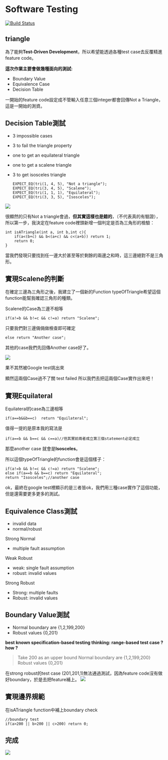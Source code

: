 # Software Testing
[![Build Status](https://travis-ci.org/realdennis/software_testing.svg?branch=master)](https://travis-ci.org/realdennis/software_testing)

## triangle

為了能夠**Test-Driven Development**，所以希望能透過各種test case去反覆精進feature code。

**這次作業主要會做幾種面向的測試:**
- Boundary Value
- Equivalence Case
- Decision Table

一開始的feature code設定成不管輸入任意三個integer都會回傳Not a Triangle，這是一開始的測資。
## Decision Table測試

-   3 impossible cases
-   3 to fail the triangle property
-   one to get an equilateral triangle
-   one to get a scalene triangle
-   3 to get isosceles triangle

    
        EXPECT_EQ(tri(1, 4, 5), "Not a triangle");
        EXPECT_EQ(tri(3, 4, 5), "Scalene");
        EXPECT_EQ(tri(1, 1, 1), "Equilateral");
        EXPECT_EQ(tri(3, 3, 5), "Isosceles");
![](https://i.imgur.com/wNVcmR5.png)


很顯然的只有Not a triangle會過，**但其實這樣也是錯的**，（不代表真的有驗證），所以第一步，我決定在feature code裡頭新增一個判定是否為三角形的檢驗：

    int isATriangle(int a, int b,int c){
	    if(a<(b+c) && b<(a+c) && c<(a+b)) return 1;	
	    return 0;
    }
當我們發現只要找到任一邊大於甚至等於剩餘的兩邊之和時，這三邊絕對不是三角形。

## 實現Scalene的判斷
在確定三邊為三角形之後，我建立了一個新的Function typeOfTriangle希望這個function能幫我確認三角形的種類。

Scalene的Case為三邊不相等

    if(a!=b && b!=c && c!=a) return "Scalene";
只要我們對三邊倆倆做檢查即可確定

	else return "Another case";
其他的case我們先回傳Another case好了。

![](https://i.imgur.com/zXaEO6X.png)

果不其然被Google test挑出來

顯然這兩個Case過不了關 test failed
所以我們去把這兩個Case實作出來吧！

## 實現Equilateral
Equilateral的case為三邊相等

    if(a==b&&b==c)	return "Equilateral";
值得一提的是原本我的寫法是

    if(a==b && b==c && c==a)//但其實前兩者成立第三個statement必定成立

那麼another case 就會是**Isosceles**。

所以這個typeOfTriangle的function會是這個樣子：

    if(a!=b && b!=c && c!=a) return "Scalene";
	else if(a==b && b==c) return "Equilateral";
	return "Isosceles";//another case
ok，最終在google test裡顯示的是三者皆ok，我們用三種case實作了這個功能，但是還需要更多更多的測試。

## Equivalence Class測試

-   invalid data
-   normal/robust

Strong Normal
-   multiple fault assumption

Weak Robust
-   weak: single fault assumption
-   robust: invalid values

Strong Robust
-   Strong: multiple faults
-   Robust: invalid values


## Boundary Value測試

-   Normal boundary are {1,2,199,200}
-   Robust values {0,201}

**best known specification-based testing
thinking: range-based test case ? how ?**

>    Take 200 as an upper bound
>    Normal boundary are {1,2,199,200}
>    Robust values {0,201}

在strong robust的test case (201,201,1)無法通過測試，因為feature code沒有做好boundary，於是去把feature補上。
![](https://i.imgur.com/kptCC1r.png)


## 實現邊界規範

在isATriangle function中補上boundary check

	//boundary test
	if(a>200 || b>200 || c>200)	return 0;

## 完成
![](https://i.imgur.com/J7LR1Wj.png)
